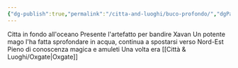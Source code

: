 ```yaml
---
{"dg-publish":true,"permalink":"/citta-and-luoghi/buco-profondo/","dgPassFrontmatter":true}
---
```


Citta in fondo all'oceano
Presente l'artefatto per bandire Xavan
Un potente mago l'ha fatta sprofondare in acqua, continua a spostarsi verso Nord-Est
Pieno di conoscenza magica e amuleti
Una volta era [[Città & Luoghi/Oxgate\|Oxgate]] 